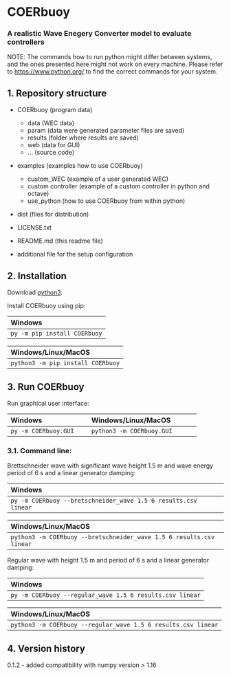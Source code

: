 # COERbuoy
### A realistic Wave Enegery Converter model to evaluate controllers

NOTE: The commands how to run python might differ between systems, and the ones presented here might not work on every machine. Please refer to https://www.python.org/ to find the correct commands for your system.
<br>
## 1. Repository structure
- COERbuoy (program data)
   - data (WEC data)
   - param (data were generated parameter files are saved)
   - results (folder where results are saved)
   - web (data for GUI)
   - ... (source code)

- examples (examples how to use COERbuoy)
   - custom_WEC (example of a user generated WEC)
   - custom controller (example of a custom controller in python and octave)
   - use_python (how to use COERbuoy from within python)

- dist (files for distribution)

- LICENSE.txt
- README.md (this readme file)
- additional file for the setup configuration

## 2. Installation

Download [python3](https://www.python.org/downloads/).

Install COERbuoy using pip:

| Windows                   |
|:--------------------------|
|`py -m pip install COERbuoy`|             

| Windows/Linux/MacOS              |
|:--------------------------------|
| `python3 -m pip install COERbuoy`|

## 3. Run COERbuoy

Run graphical user interface:

| Windows                   | &nbsp;&nbsp; | Windows/Linux/MacOS             |
|:--------------------------|--------------|:--------------------------------|
|`py -m COERbuoy.GUI`       |              | `python3 -m COERbuoy.GUI      ` |


### 3.1. Command line:

Brettschneider wave with significant wave height 1.5 m and wave energy period of 6 s and a linear generator damping:

| Windows                   |
|:--------------------------|
|`py -m COERbuoy --bretschneider_wave 1.5 6 results.csv linear`|             

| Windows/Linux/MacOS             |
|:--------------------------------|
| `python3 -m COERbuoy --bretschneider_wave 1.5 6 results.csv linear`|

Regular wave with height 1.5 m and period of 6 s and a linear generator damping:

| Windows                   |
|:--------------------------|
|`py -m COERbuoy --regular_wave 1.5 6 results.csv linear`|             

| Windows/Linux/MacOS             |
|:--------------------------------|
| `python3 -m COERbuoy --regular_wave 1.5 6 results.csv linear`|



## 4. Version history

0.1.2 - added compatibility with numpy version > 1.16
